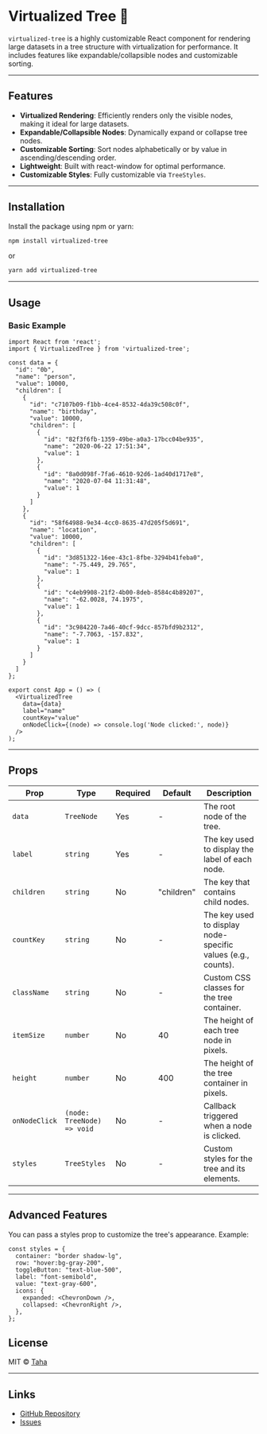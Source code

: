 # Virtualized Tree 🌳

`virtualized-tree` is a highly customizable React component for rendering large datasets in a tree structure with virtualization for performance. It includes features like expandable/collapsible nodes and customizable sorting.


---


## Features

- **Virtualized Rendering**: Efficiently renders only the visible nodes, making it ideal for large datasets.
- **Expandable/Collapsible Nodes**: Dynamically expand or collapse tree nodes.
- **Customizable Sorting**: Sort nodes alphabetically or by value in ascending/descending order.
- **Lightweight**: Built with react-window for optimal performance.
- **Customizable Styles**: Fully customizable via `TreeStyles`.

---

## Installation

Install the package using npm or yarn:

```bash
npm install virtualized-tree
```
or
```bash
yarn add virtualized-tree

```

---

## Usage

### Basic Example

```tsx
import React from 'react';
import { VirtualizedTree } from 'virtualized-tree';

const data = {
  "id": "0b",
  "name": "person",
  "value": 10000,
  "children": [
    {
      "id": "c7107b09-f1bb-4ce4-8532-4da39c508c0f",
      "name": "birthday",
      "value": 10000,
      "children": [
        {
          "id": "82f3f6fb-1359-49be-a0a3-17bcc04be935",
          "name": "2020-06-22 17:51:34",
          "value": 1
        },
        {
          "id": "8a0d098f-7fa6-4610-92d6-1ad40d1717e8",
          "name": "2020-07-04 11:31:48",
          "value": 1
        }
      ]
    },
    {
      "id": "58f64988-9e34-4cc0-8635-47d205f5d691",
      "name": "location",
      "value": 10000,
      "children": [
        {
          "id": "3d851322-16ee-43c1-8fbe-3294b41feba0",
          "name": "-75.449, 29.765",
          "value": 1
        },
        {
          "id": "c4eb9908-21f2-4b00-8deb-8584c4b89207",
          "name": "-62.0028, 74.1975",
          "value": 1
        },
        {
          "id": "3c984220-7a46-40cf-9dcc-857bfd9b2312",
          "name": "-7.7063, -157.832",
          "value": 1
        }
      ]
    }
  ]
};

export const App = () => (
  <VirtualizedTree
    data={data}
    label="name"
    countKey="value"
    onNodeClick={(node) => console.log('Node clicked:', node)}
  />
);
```

---

## Props

| Prop           | Type                        | Required | Default | Description |
|----------------|---------------------------|----------|---------|-------------|
| `data`         | `TreeNode`                 | Yes      | -       | The root node of the tree. |
| `label`        | `string`                   | Yes      | -       | The key used to display the label of each node. |
| `children`     | `string`                   | No       | "children" | The key that contains child nodes. |
| `countKey`     | `string`                   | No       | -       | The key used to display node-specific values (e.g., counts). |
| `className`    | `string`                   | No       | -       | Custom CSS classes for the tree container. |
| `itemSize`     | `number`                   | No       | 40      | The height of each tree node in pixels. |
| `height`       | `number`                   | No       | 400     | The height of the tree container in pixels. |
| `onNodeClick`  | `(node: TreeNode) => void` | No       | -       | Callback triggered when a node is clicked. |
| `styles`       | `TreeStyles`               | No       | -       | Custom styles for the tree and its elements. |

---

## Advanced Features
You can pass a styles prop to customize the tree's appearance. Example:

```tsx
const styles = {
  container: "border shadow-lg",
  row: "hover:bg-gray-200",
  toggleButton: "text-blue-500",
  label: "font-semibold",
  value: "text-gray-600",
  icons: {
    expanded: <ChevronDown />,
    collapsed: <ChevronRight />,
  },
};
```

## License

MIT © [Taha](https://github.com/taha-farzalizadeh)

---

## Links

- [GitHub Repository](https://github.com/taha-farzalizadeh/virtualized-tree)
- [Issues](https://github.com/taha-farzalizadeh/virtualized-tree/issues)

